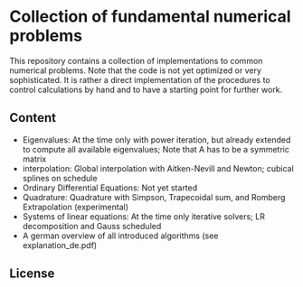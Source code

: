 # Collection of fundamental numerical problems

This repository contains a collection of implementations to common numerical problems. Note that the code is not yet optimized or very sophisticated. It is rather a direct implementation of the procedures to control calculations by hand and to have a starting point for further work.

## Content

* Eigenvalues: At the time only with power iteration, but already extended to compute all available eigenvalues; Note that A has to be a symmetric matrix
* interpolation: Global interpolation with Aitken-Nevill and Newton; cubical splines on schedule
* Ordinary Differential Equations: Not yet started
* Quadrature: Quadrature with Simpson, Trapecoidal sum, and Romberg Extrapolation (experimental)
* Systems of linear equations: At the time only iterative solvers; LR decomposition and Gauss scheduled
* A german overview of all introduced algorithms (see explanation_de.pdf)

## License
